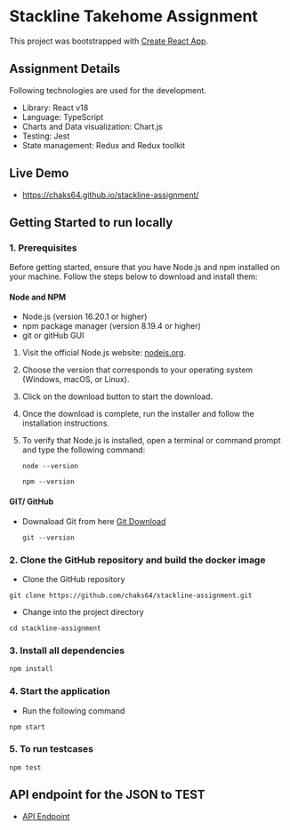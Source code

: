 # Stackline Takehome Assignment

This project was bootstrapped with [Create React App](https://github.com/facebook/create-react-app).

## Assignment Details
Following technologies are used for the development.
- Library: React v18
- Language: TypeScript
- Charts and Data visualization: Chart.js
- Testing: Jest
- State management: Redux and Redux toolkit

## Live Demo
- https://chaks64.github.io/stackline-assignment/

## Getting Started to run locally

### 1. Prerequisites

Before getting started, ensure that you have Node.js and npm installed on your machine. Follow the steps below to download and install them:

####  Node and NPM

- Node.js (version 16.20.1 or higher)
- npm package manager (version 8.19.4 or higher)
- git or gitHub GUI

1. Visit the official Node.js website: [nodejs.org](https://nodejs.org).
2. Choose the version that corresponds to your operating system (Windows, macOS, or Linux).
3. Click on the download button to start the download.
4. Once the download is complete, run the installer and follow the installation instructions.
5. To verify that Node.js is installed, open a terminal or command prompt and type the following command:

   ```shell
   node --version
   ```
   ```shell
   npm --version
   ```


#### GIT/ GitHub
- Downaload Git from here [Git Download](https://git-scm.com/downloads)
   ```shell
   git --version
   ```

### 2. Clone the GitHub repository and build the docker image 

   - Clone the GitHub repository
   ```shell 
   git clone https://github.com/chaks64/stackline-assignment.git 
   ```
   
   - Change into the project directory
   ``` shell 
   cd stackline-assignment 
   ```
### 3. Install all dependencies

   ``` shell 
   npm install
   ```

### 4. Start the application
   - Run the following command
   ``` shell 
   npm start
   ```
### 5. To run testcases
   ``` shell 
   npm test
   ```

## API endpoint for the JSON to TEST 
- [API Endpoint](https://api.myjson.online/v1/records/521b1191-89a7-443a-b1fc-9ffa7cd93741)